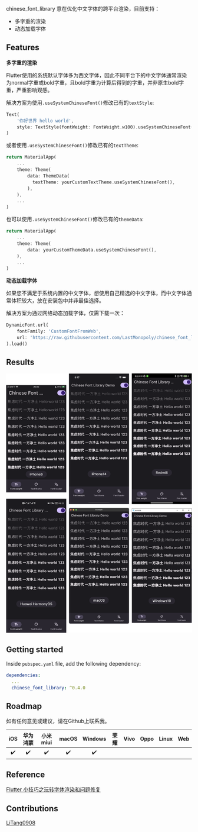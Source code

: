 <!--
This README describes the package. If you publish this package to pub.dev,
this README's contents appear on the landing page for your package.

For information about how to write a good package README, see the guide for
[writing package pages](https://dart.dev/guides/libraries/writing-package-pages).

For general information about developing packages, see the Dart guide for
[creating packages](https://dart.dev/guides/libraries/create-library-packages)
and the Flutter guide for
[developing packages and plugins](https://flutter.dev/developing-packages).
-->

chinese_font_library 意在优化中文字体的跨平台渲染，目前支持：
- 多字重的渲染
- 动态加载字体

## Features

**多字重的渲染**

Flutter使用的系统默认字体多为西文字体，因此不同平台下的中文字体通常渲染为normal字重或bold字重，且bold字重为计算后得到的字重，并非原生bold字重，严重影响观感。

解决方案为使用`.useSystemChineseFont()`修改已有的`textStyle`:

```dart
Text(
    '你好世界 hello world',
    style: TextStyle(fontWeight: FontWeight.w100).useSystemChineseFont(),
)
```

或者使用`.useSystemChineseFont()`修改已有的`textTheme`:

```dart
return MaterialApp(
    ...
    theme: Theme(
        data: ThemeData(
          textTheme: yourCustomTextTheme.useSystemChineseFont(),
        ),
    ),
    ...
)
```

也可以使用`.useSystemChineseFont()`修改已有的`themeData`:

```dart
return MaterialApp(
    ...
    theme: Theme(
        data: yourCustomThemeData.useSystemChineseFont(),
    ),
    ...
)
```

**动态加载字体**

如果您不满足于系统内置的中文字体，想使用自己精选的中文字体，而中文字体通常体积较大，放在安装包中并非最佳选择。

解决方案为通过网络动态加载字体，仅需下载一次：

```dart
DynamicFont.url(
    fontFamily: 'CustomFontFromWeb',
    url: 'https://raw.githubusercontent.com/LastMonopoly/chinese_font_library/master/example/assets/SmileySans-Oblique.ttf',
).load()
```

## Results

![Font weights demo from multiple devices](https://raw.githubusercontent.com/LastMonopoly/chinese_font_library/master/screenshots/combined.png)

## Getting started

Inside `pubspec.yaml` file, add the following dependency:

```yaml
dependencies:
  ...
  chinese_font_library: ^0.4.0
```

## Roadmap

如有任何意见或建议，请在Github上联系我。

|  iOS  | 华为鸿蒙 | 小米 miui | macOS | Windows | 荣耀  | Vivo  | Oppo  | Linux |  Web  |
| :---: | :------: | :-------: | :---: | :-----: | :---: | :---: | :---: | :---: | :---: |
|   ✔️   |    ✔️     |     ✔️     |   ✔️   |    ✔️    |

## Reference

[Flutter 小技巧之玩转字体渲染和问题修复](https://juejin.cn/post/7108463516952035365)

## Contributions
[LiTang0908](https://github.com/litang0908)